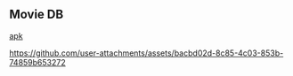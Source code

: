 ## Movie DB
[apk](https://github.com/mica-reyes/MovieDB/blob/main/app-release.apk)


https://github.com/user-attachments/assets/bacbd02d-8c85-4c03-853b-74859b653272

